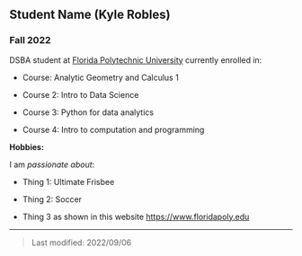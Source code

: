 ## Student Name (Kyle Robles)

### Fall 2022

DSBA student at [Florida Polytechnic University](https://www.floridapoly.edu) currently enrolled in: 

- Course: Analytic Geometry and Calculus 1

- Course 2: Intro to Data Science

- Course 3: Python for data analytics

- Course 4: Intro to computation and programming

**Hobbies:**

I am _passionate about_: 

- Thing 1: Ultimate Frisbee

- Thing 2: Soccer

- Thing 3 as shown in this website <https://www.floridapoly.edu>

***

> Last modified: 2022/09/06
